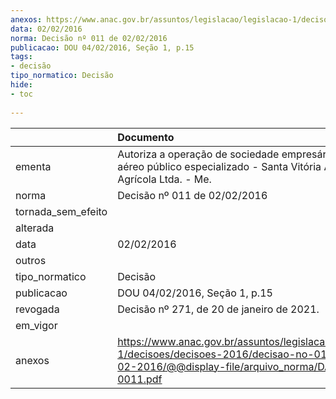 ```yaml
---
anexos: https://www.anac.gov.br/assuntos/legislacao/legislacao-1/decisoes/decisoes-2016/decisao-no-011-de-02-02-2016/@@display-file/arquivo_norma/DA2016-0011.pdf
data: 02/02/2016
norma: Decisão nº 011 de 02/02/2016
publicacao: DOU 04/02/2016, Seção 1, p.15
tags:
- decisão
tipo_normatico: Decisão
hide: 
- toc 
 
---
```


|                    | Documento                                                                                                                                                 |
|:-------------------|:----------------------------------------------------------------------------------------------------------------------------------------------------------|
| ementa             | Autoriza a operação de sociedade empresária de serviço aéreo público especializado - Santa Vitória Aviação Agrícola Ltda. - Me.                           |
| norma              | Decisão nº 011 de 02/02/2016                                                                                                                              |
| tornada_sem_efeito |                                                                                                                                                           |
| alterada           |                                                                                                                                                           |
| data               | 02/02/2016                                                                                                                                                |
| outros             |                                                                                                                                                           |
| tipo_normatico     | Decisão                                                                                                                                                   |
| publicacao         | DOU 04/02/2016, Seção 1, p.15                                                                                                                             |
| revogada           | Decisão nº 271, de 20 de janeiro de 2021.                                                                                                                 |
| em_vigor           |                                                                                                                                                           |
| anexos             | https://www.anac.gov.br/assuntos/legislacao/legislacao-1/decisoes/decisoes-2016/decisao-no-011-de-02-02-2016/@@display-file/arquivo_norma/DA2016-0011.pdf |